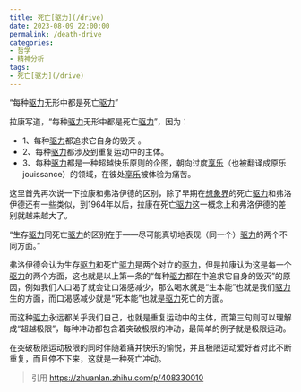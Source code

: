 ```yaml
---
title: 死亡[驱力](/drive)
date: 2023-08-09 22:00:00
permalink: /death-drive
categories:
- 哲学
- 精神分析
tags:
- 死亡[驱力](/drive)
---
```


“每种[驱力](/drive)无形中都是死亡[驱力](/drive)”

拉康写道，“每种[驱力](/drive)无形中都是死亡[驱力](/drive)”，因为：

- 1、每种[驱力](/drive)都追求它自身的毁灭
。
- 2、每种[驱力](/drive)都涉及到重复运动中的主体。
- 3、每种[驱力](/drive)都是一种超越快乐原则的企图，朝向过度[享乐](/jouissance)（也被翻译成原乐jouissance）的领域，在彼处[享乐](/jouissance)被体验为痛苦。

这里首先再次说一下拉康和弗洛伊德的区别，除了早期在[想象界](/imaginary)的死亡[驱力](/drive)和弗洛伊德还有一些类似，到1964年以后，拉康在死亡[驱力](/drive)这一概念上和弗洛伊德的差别就越来越大了。

“生存[驱力](/drive)同死亡[驱力](/drive)的区别在于——尽可能真切地表现（同一个）[驱力](/drive)的两个不同方面。”

弗洛伊德会认为生存[驱力](/drive)和死亡[驱力](/drive)是两个对立的[驱力](/drive)，但是拉康认为这是每一个[驱力](/drive)的两个方面，这也就是以上第一条的“每种[驱力](/drive)都在中追求它自身的毁灭”的原因，例如我们人口渴了就会让口渴感减少，那么喝水就是“生本能”也就是我们[驱力](/drive)生的方面，而口渴感减少就是“死本能”也就是[驱力](/drive)死亡的方面。

而这种[驱力](/drive)永远都关乎我们自己，也就是重复运动中的主体，而第三句则可以理解成“超越极限”，每种冲动都包含着突破极限的冲动，最简单的例子就是极限运动。

在突破极限运动极限的同时伴随着痛并快乐的愉悦，并且极限运动爱好者对此不断重复，而且停不下来，这就是一种死亡冲动。

> 引用 https://zhuanlan.zhihu.com/p/408330010